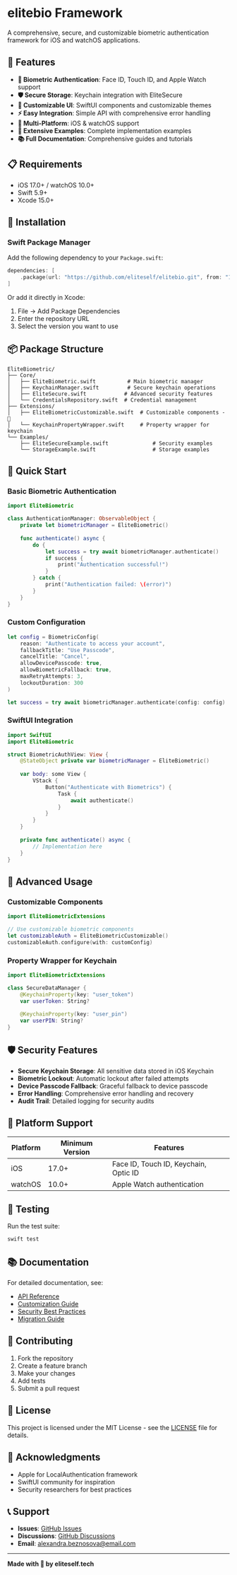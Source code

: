 # elitebio Framework

A comprehensive, secure, and customizable biometric authentication framework for iOS and watchOS applications.

## 🌟 Features

- **🔐 Biometric Authentication**: Face ID, Touch ID, and Apple Watch support
- **🛡️ Secure Storage**: Keychain integration with EliteSecure
- **🎨 Customizable UI**: SwiftUI components and customizable themes
- **⚡ Easy Integration**: Simple API with comprehensive error handling
- **📱 Multi-Platform**: iOS & watchOS support
- **🧪 Extensive Examples**: Complete implementation examples
- **📚 Full Documentation**: Comprehensive guides and tutorials

## 📋 Requirements

- iOS 17.0+ / watchOS 10.0+
- Swift 5.9+
- Xcode 15.0+

## 🚀 Installation

### Swift Package Manager

Add the following dependency to your `Package.swift`:

```swift
dependencies: [
    .package(url: "https://github.com/eliteself/elitebio.git", from: "1.0.0")
]
```

Or add it directly in Xcode:
1. File → Add Package Dependencies
2. Enter the repository URL
3. Select the version you want to use

## 📦 Package Structure

```
EliteBiometric/
├── Core/
│   ├── EliteBiometric.swift          # Main biometric manager
│   ├── KeychainManager.swift         # Secure keychain operations
│   ├── EliteSecure.swift            # Advanced security features
│   └── CredentialsRepository.swift  # Credential management
├── Extensions/
│   ├── EliteBiometricCustomizable.swift  # Customizable components - 🔨
│   └── KeychainPropertyWrapper.swift     # Property wrapper for keychain
└── Examples/
    ├── EliteSecureExample.swift              # Security examples
    └── StorageExample.swift                  # Storage examples
```

## 🎯 Quick Start

### Basic Biometric Authentication

```swift
import EliteBiometric

class AuthenticationManager: ObservableObject {
    private let biometricManager = EliteBiometric()
    
    func authenticate() async {
        do {
            let success = try await biometricManager.authenticate()
            if success {
                print("Authentication successful!")
            }
        } catch {
            print("Authentication failed: \(error)")
        }
    }
}
```

### Custom Configuration

```swift
let config = BiometricConfig(
    reason: "Authenticate to access your account",
    fallbackTitle: "Use Passcode",
    cancelTitle: "Cancel",
    allowDevicePasscode: true,
    allowBiometricFallback: true,
    maxRetryAttempts: 3,
    lockoutDuration: 300
)

let success = try await biometricManager.authenticate(config: config)
```

### SwiftUI Integration

```swift
import SwiftUI
import EliteBiometric

struct BiometricAuthView: View {
    @StateObject private var biometricManager = EliteBiometric()
    
    var body: some View {
        VStack {
            Button("Authenticate with Biometrics") {
                Task {
                    await authenticate()
                }
            }
        }
    }
    
    private func authenticate() async {
        // Implementation here
    }
}
```

## 🔧 Advanced Usage

### Customizable Components

```swift
import EliteBiometricExtensions

// Use customizable biometric components
let customizableAuth = EliteBiometricCustomizable()
customizableAuth.configure(with: customConfig)
```

### Property Wrapper for Keychain

```swift
import EliteBiometricExtensions

class SecureDataManager {
    @KeychainProperty(key: "user_token")
    var userToken: String?
    
    @KeychainProperty(key: "user_pin")
    var userPIN: String?
}
```

## 🛡️ Security Features

- **Secure Keychain Storage**: All sensitive data stored in iOS Keychain
- **Biometric Lockout**: Automatic lockout after failed attempts
- **Device Passcode Fallback**: Graceful fallback to device passcode
- **Error Handling**: Comprehensive error handling and recovery
- **Audit Trail**: Detailed logging for security audits

## 📱 Platform Support

| Platform | Minimum Version | Features |
|----------|----------------|----------|
| iOS | 17.0+ | Face ID, Touch ID, Keychain, Optic ID |
| watchOS | 10.0+ | Apple Watch authentication |

## 🧪 Testing

Run the test suite:

```bash
swift test
```

## 📚 Documentation

For detailed documentation, see:
- [API Reference](docs/API.md)
- [Customization Guide](docs/Customization.md)
- [Security Best Practices](docs/Security.md)
- [Migration Guide](docs/Migration.md)

## 🤝 Contributing

1. Fork the repository
2. Create a feature branch
3. Make your changes
4. Add tests
5. Submit a pull request

## 📄 License

This project is licensed under the MIT License - see the [LICENSE](LICENSE) file for details.

## 🙏 Acknowledgments

- Apple for LocalAuthentication framework
- SwiftUI community for inspiration
- Security researchers for best practices

## 📞 Support

- **Issues**: [GitHub Issues](https://github.com/eliteself/elitebio/issues)
- **Discussions**: [GitHub Discussions](https://github.com/eliteself/elitebio/discussions)
- **Email**: alexandra.beznosova@email.com

---

**Made with 🤍 by eliteself.tech** 
